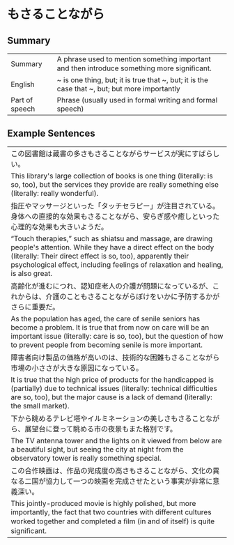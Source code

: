 # もさることながら

## Summary

<table><tr>   <td>Summary</td>   <td>A phrase used to mention something important and then introduce something more signiﬁcant.</td></tr><tr>   <td>English</td>   <td>~ is one thing, but; it is true that ~, but; it is the case that ~, but; but more importantly</td></tr><tr>   <td>Part of speech</td>   <td>Phrase (usually used in formal writing and formal speech)</td></tr></table>

## Example Sentences

<table><tr><td>この図書館は蔵書の多さもさることながらサービスが実にすばらしい。</td></tr><tr><td>This library's large collection of books is one thing (literally: is so, too), but the services they provide are really something else (literally: really wonderful).</td></tr><tr><td>指圧やマッサージといった「タッチセラピー」が注目されている。身体への直接的な効果もさることながら、安らぎ感や癒しといった心理的な効果も大きいようだ。</td></tr><tr><td>“Touch therapies,” such as shiatsu and massage, are drawing people's attention. While they have a direct effect on the body (literally: Their direct effect is so, too), apparently their psychological effect, including feelings of relaxation and healing, is also great.</td></tr><tr><td>高齢化が進むにつれ、認知症老人の介護が問題になっているが、これからは、介護のこともさることながらぼけをいかに予防するかがさらに重要だ。</td></tr><tr><td>As the population has aged, the care of senile seniors has become a problem. It is true that from now on care will be an important issue (literally: care is so, too), but the question of how to prevent people from becoming senile is more important.</td></tr><tr><td>障害者向け製品の価格が高いのは、技術的な困難もさることながら市場の小ささが大きな原因になっている。</td></tr><tr><td>It is true that the high price of products for the handicapped is (partially) due to technical issues (literally: technical difficulties are so, too), but the major cause is a lack of demand (literally: the small market).</td></tr><tr><td>下から眺めるテレビ塔やイルミネーションの美しさもさることながら、展望台に登って眺める市の夜景もまた格別です。</td></tr><tr><td>The TV antenna tower and the lights on it viewed from below are a beautiful sight, but seeing the city at night from the observatory tower is really something special.</td></tr><tr><td>この合作映画は、作品の完成度の高さもさることながら、文化の異なる二国が協力して一つの映画を完成させたという事実が非常に意義深い。</td></tr><tr><td>This jointly-produced movie is highly polished, but more importantly, the fact that two countries with different cultures worked together and completed a ﬁlm (in and of itself) is quite signiﬁcant.</td></tr></table>

